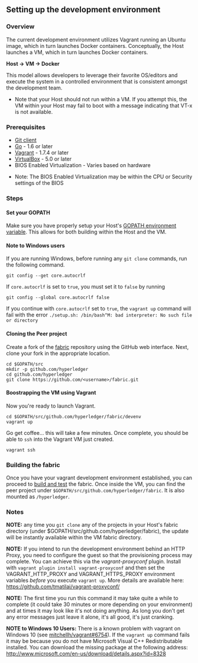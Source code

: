 ## Setting up the development environment

### Overview
The current development environment utilizes Vagrant running an Ubuntu image, which in turn launches Docker containers. Conceptually, the Host launches a VM, which in turn launches Docker containers.

**Host -> VM -> Docker**

This model allows developers to leverage their favorite OS/editors and execute the system in a controlled environment that is consistent amongst the development team.

- Note that your Host should not run within a VM. If you attempt this, the VM within your Host may fail to boot with a message indicating that VT-x is not available.

### Prerequisites
* [Git client](https://git-scm.com/downloads)
* [Go](https://golang.org/) - 1.6 or later
* [Vagrant](https://www.vagrantup.com/) - 1.7.4 or later
* [VirtualBox](https://www.virtualbox.org/) - 5.0 or later
* BIOS Enabled Virtualization - Varies based on hardware

- Note: The BIOS Enabled Virtualization may be within the CPU or Security settings of the BIOS

### Steps

#### Set your GOPATH
Make sure you have properly setup your Host's [GOPATH environment variable](https://github.com/golang/go/wiki/GOPATH). This allows for both building within the Host and the VM.

#### Note to Windows users

If you are running Windows, before running any `git clone` commands, run the following command.
```
git config --get core.autocrlf
```
If `core.autocrlf` is set to `true`, you must set it to `false` by running
```
git config --global core.autocrlf false
```
If you continue with `core.autocrlf` set to `true`, the `vagrant up` command will fail with the error `./setup.sh: /bin/bash^M: bad interpreter: No such file or directory`

#### Cloning the Peer project

Create a fork of the [fabric](https://github.com/hyperledger/fabric) repository using the GitHub web interface. Next, clone your fork in the appropriate location.

```
cd $GOPATH/src
mkdir -p github.com/hyperledger
cd github.com/hyperledger
git clone https://github.com/<username>/fabric.git
```


#### Boostrapping the VM using Vagrant

Now you're ready to launch Vagrant.

```
cd $GOPATH/src/github.com/hyperledger/fabric/devenv
vagrant up
```

Go get coffee... this will take a few minutes. Once complete, you should be able to `ssh` into the Vagrant VM just created.
```
vagrant ssh
```

### Building the fabric

Once you have your vagrant development environment established, you can proceed to [build and test](build.md) the fabric. Once inside the VM, you can find the peer project under `$GOPATH/src/github.com/hyperledger/fabric`. It is also mounted as  `/hyperledger`.

### Notes

**NOTE:** any time you `git clone` any of the projects in your Host's fabric directory (under $GOPATH/src/github.com/hyperledger/fabric), the update will be instantly available within the VM fabric directory.

**NOTE:** If you intend to run the development environment behind an HTTP Proxy, you need to configure the guest so that the provisioning process may complete.  You can achieve this via the *vagrant-proxyconf* plugin. Install with `vagrant plugin install vagrant-proxyconf` and then set the VAGRANT_HTTP_PROXY and VAGRANT_HTTPS_PROXY environment variables *before* you execute `vagrant up`. More details are available here: https://github.com/tmatilai/vagrant-proxyconf/

**NOTE:** The first time you run this command it may take quite a while to complete (it could take 30 minutes or more depending on your environment) and at times it may look like it's not doing anything. As long you don't get any error messages just leave it alone, it's all good, it's just cranking.

**NOTE to Windows 10 Users:** There is a known problem with vagrant on Windows 10 (see [mitchellh/vagrant#6754](https://github.com/mitchellh/vagrant/issues/6754)). If the `vagrant up` command fails it may be because you do not have Microsoft Visual C++ Redistributable installed. You can download the missing package at the following address: http://www.microsoft.com/en-us/download/details.aspx?id=8328

